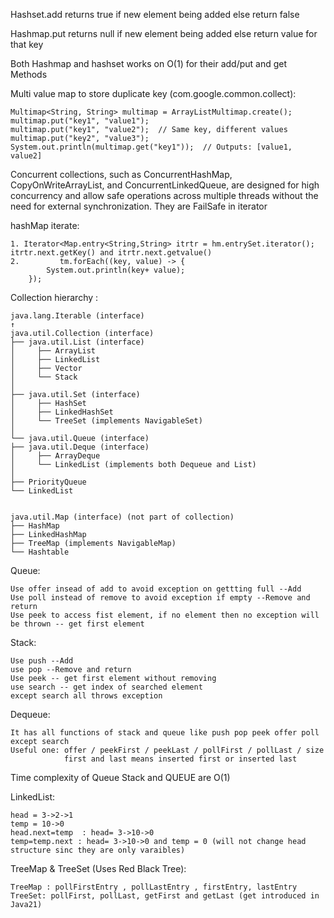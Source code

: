 Hashset.add returns true if new element being added else return false 

Hashmap.put returns null if new element being added else return value for that key

Both Hashmap and hashset works on O(1) for their add/put and get Methods

Multi value map to store duplicate key (com.google.common.collect):

    Multimap<String, String> multimap = ArrayListMultimap.create();
    multimap.put("key1", "value1");
    multimap.put("key1", "value2");  // Same key, different values
    multimap.put("key2", "value3");
    System.out.println(multimap.get("key1"));  // Outputs: [value1, value2]

Concurrent collections, such as ConcurrentHashMap, CopyOnWriteArrayList, and ConcurrentLinkedQueue, 
are designed for high concurrency and allow safe operations across multiple threads without the need for 
external synchronization. They are FailSafe in iterator

hashMap iterate: 

    1. Iterator<Map.entry<String,String> itrtr = hm.entrySet.iterator(); itrtr.next.getKey() and itrtr.next.getvalue()
    2.         tm.forEach((key, value) -> {
            System.out.println(key+ value);
        });


Collection hierarchy : 

    java.lang.Iterable (interface)
    ↑
    java.util.Collection (interface)
    ├── java.util.List (interface)
    │     ├── ArrayList
    │     ├── LinkedList
    │     ├── Vector
    │     └── Stack
    │
    ├── java.util.Set (interface)
    │     ├── HashSet
    │     ├── LinkedHashSet
    │     └── TreeSet (implements NavigableSet)
    │
    └── java.util.Queue (interface)
    ├── java.util.Deque (interface)
    │     ├── ArrayDeque
    │     └── LinkedList (implements both Dequeue and List)
    │
    ├── PriorityQueue
    └── LinkedList


    java.util.Map (interface) (not part of collection)
    ├── HashMap
    ├── LinkedHashMap
    ├── TreeMap (implements NavigableMap)
    └── Hashtable



Queue:

    Use offer insead of add to avoid exception on gettting full --Add
    Use poll instead of remove to avoid exception if empty --Remove and return
    Use peek to access fist element, if no element then no exception will be thrown -- get first element

Stack:

    Use push --Add
    use pop --Remove and return
    Use peek -- get first element without removing 
    use search -- get index of searched element 
    except search all throws exception

Dequeue: 

    It has all functions of stack and queue like push pop peek offer poll except search
    Useful one: offer / peekFirst / peekLast / pollFirst / pollLast / size
                first and last means inserted first or inserted last
    
Time complexity of Queue Stack and QUEUE are O(1) 

LinkedList: 

    head = 3->2->1
    temp = 10->0
    head.next=temp  : head= 3->10->0
    temp=temp.next : head= 3->10->0 and temp = 0 (will not change head structure sinc they are only varaibles)

TreeMap & TreeSet (Uses Red Black Tree): 

    TreeMap : pollFirstEntry , pollLastEntry , firstEntry, lastEntry
    TreeSet: pollFirst, pollLast, getFirst and getLast (get introduced in Java21)